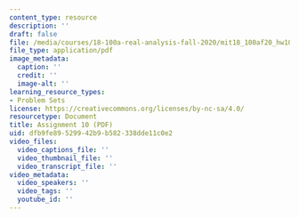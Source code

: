 ```yaml
---
content_type: resource
description: ''
draft: false
file: /media/courses/18-100a-real-analysis-fall-2020/mit18_100af20_hw10.pdf
file_type: application/pdf
image_metadata:
  caption: ''
  credit: ''
  image-alt: ''
learning_resource_types:
- Problem Sets
license: https://creativecommons.org/licenses/by-nc-sa/4.0/
resourcetype: Document
title: Assignment 10 (PDF)
uid: dfb9fe89-5299-42b9-b582-338dde11c0e2
video_files:
  video_captions_file: ''
  video_thumbnail_file: ''
  video_transcript_file: ''
video_metadata:
  video_speakers: ''
  video_tags: ''
  youtube_id: ''
---
```

